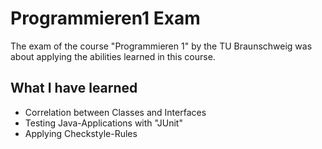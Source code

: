 # Programmieren1 Exam
The exam of the course "Programmieren 1" by the TU Braunschweig was about applying the abilities learned in this course.

## What I have learned
- Correlation between Classes and Interfaces
- Testing Java-Applications with "JUnit"
- Applying Checkstyle-Rules
